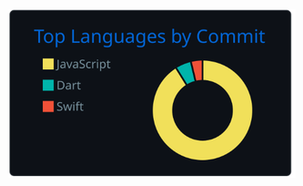 <div align=center>
    
![](https://raw.githubusercontent.com/Heeeesung/Heeeesung/main/profile-summary-card-output/github_dark/2-most-commit-language.svg)

</div>
